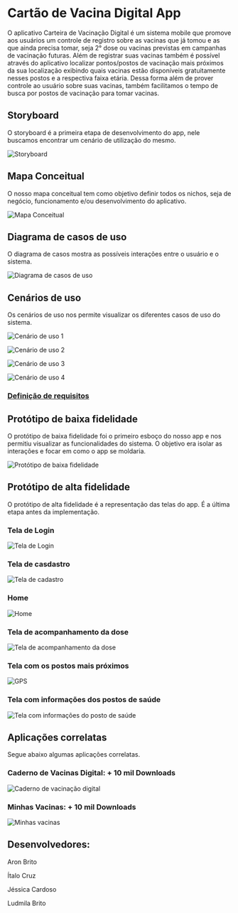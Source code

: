 # Cartão de Vacina Digital App

O aplicativo Carteira de Vacinação Digital é um sistema mobile que promove aos usuários um controle de registro sobre as vacinas que já tomou e as que ainda precisa tomar, seja 2° dose ou vacinas previstas em campanhas de vacinação futuras. Além de registrar suas vacinas também é possível através do aplicativo localizar pontos/postos de vacinação mais próximos da sua localização exibindo quais vacinas estão disponíveis gratuitamente nesses postos e a respectiva faixa etária. Dessa forma além de prover controle ao usuário sobre suas vacinas, também facilitamos o tempo de busca por postos de vacinação para tomar vacinas.

## Storyboard

O storyboard é a primeira etapa de desenvolvimento do app, nele buscamos encontrar um cenário de utilização do mesmo.

![Storyboard](doc/storyboard/storyboard.jpeg)

## Mapa Conceitual

O nosso mapa conceitual tem como objetivo definir todos os nichos, seja de negócio, funcionamento e/ou desenvolvimento do aplicativo.


![Mapa Conceitual](doc/mapaconceitual/mapaconceitual.png)




## Diagrama de casos de uso

O diagrama de casos mostra as possíveis interações entre o usuário e o sistema. 

![Diagrama de casos de uso](doc/diagrama/ATM.png)

## Cenários de uso

Os cenários de uso nos permite visualizar os diferentes casos de uso do sistema.

![Cenário de uso 1](doc/cenariodeuso/cenario1.png)

![Cenário de uso 2](doc/cenariodeuso/cenario2.png)

![Cenário de uso 3](doc/cenariodeuso/cenario3.png)

![Cenário de uso 4](doc/cenariodeuso/cenario4.png)

### [Definição de requisitos](doc/definicaoderequisitos/definicaoderequisitos.pdf)




## Protótipo de baixa fidelidade


O protótipo de baixa fidelidade foi o primeiro esboço do nosso app e nos permitiu visualizar as funcionalidades do sistema. O objetivo era isolar as interações e focar em como o app se moldaria. 

![Protótipo de baixa fidelidade](doc/baixafidelidade/baixafidelidade.png)


## Protótipo de alta fidelidade

O protótipo de alta fidelidade é a representação das telas do app. É a última etapa antes da implementação. 

### Tela de Login
![Tela de Login](doc/altafidelidade/login.png)

### Tela de casdastro
![Tela de cadastro](doc/altafidelidade/cadastro.png)

### Home 
![Home](doc/altafidelidade/home.png)

### Tela de acompanhamento da dose
![Tela de acompanhamento da dose](doc/altafidelidade/acompanhamentodadose.png)

### Tela com os postos mais próximos
![GPS](doc/altafidelidade/gps.png)

### Tela com informações dos postos de saúde
![Tela com informações do posto de saúde](doc/altafidelidade/postodesaude.png)


## Aplicações correlatas

Segue abaixo algumas aplicações correlatas.


### Caderno de Vacinas Digital: + 10 mil Downloads 

![Caderno de vacinação digital](doc/appcorrelatas/cadernodevacinacaodigital.png)

### Minhas Vacinas: + 10 mil Downloads

![Minhas vacinas](doc/appcorrelatas/minhasvacinas.png)


 
 ####
## Desenvolvedores:

Aron Brito

Ítalo Cruz

Jéssica Cardoso

Ludmila Brito




